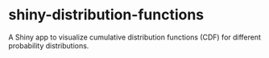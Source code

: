 # shiny-distribution-functions
A Shiny app to visualize cumulative distribution functions (CDF) for different probability distributions.
